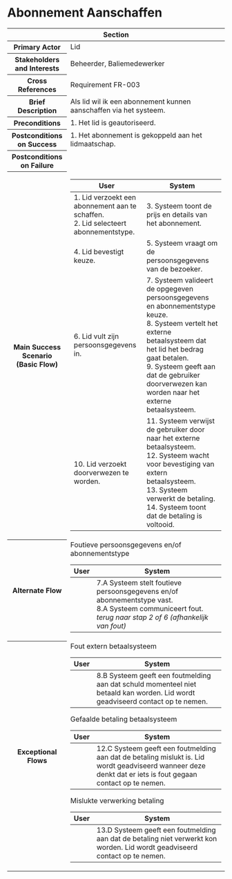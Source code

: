 # Abonnement Aanschaffen
<table>
    <thead>
        <tr>
            <th scope="col" colspan="2">Section</th>
        </tr>
    </thead>
    <tbody>
        <tr>
            <th scope="row">Primary Actor</th>
            <td>Lid</td>
        </tr>
        <tr>
            <th scope="row">Stakeholders and Interests</th>
            <td>Beheerder, Baliemedewerker</td>
        </tr>
        <tr>
            <th scope="row">Cross References</th>
            <td>Requirement FR-003</td>
        </tr>
        <tr>
            <th scope="row">Brief Description</th>
            <td>Als lid wil ik een abonnement kunnen aanschaffen via het systeem.</td>
        </tr>
        <tr>
            <th scope="row">Preconditions</th>
            <td>
                1. Het lid is geautoriseerd.
            </td>
        </tr>
        <tr>
            <th scope="row">Postconditions on Success</th>
            <td>1. Het abonnement is gekoppeld aan het lidmaatschap.</td>
        </tr>
        <tr>
            <th scope="row">Postconditions on Failure</th>
            <td></td>
        </tr>
        <tr>
            <th scope="row">Main Success Scenario (Basic Flow)</th>
            <td>
                <table>
                    <thead>
                        <tr>
                            <th scope="col">User</th>
                            <th scope="col">System</th>
                        </tr>
                    </thead>
                    <tbody>
                        <tr>
                            <td>
                                1. Lid verzoekt een abonnement aan te schaffen.<br>
                                2. Lid selecteert abonnementstype.<br>
                            </td>
                            <td>
                                3. Systeem toont de prijs en details van het abonnement.<br>
                            </td>
                        </tr>
                        <tr>
                            <td>
                                4. Lid bevestigt keuze.<br>
                            </td>
                            <td>
                                5. Systeem vraagt om de persoonsgegevens van de bezoeker.<br>
                            </td>
                        </tr>
                        <tr>
                            <td>
                                6. Lid vult zijn persoonsgegevens in.<br>
                            </td>
                            <td>
                                7. Systeem valideert de opgegeven persoonsgegevens en abonnementstype keuze.<br>
                                8. Systeem vertelt het externe betaalsysteem dat het lid het bedrag gaat betalen.<br>
                                9. Systeem geeft aan dat de gebruiker doorverwezen kan worden naar het externe betaalsysteem.<br>
                            </td>
                        </tr>
                        <tr>
                            <td>
                                10. Lid verzoekt doorverwezen te worden.
                            </td>
                            <td>
                                11. Systeem verwijst de gebruiker door naar het externe betaalsysteem.<br>
                                12. Systeem wacht voor bevestiging van extern betaalsysteem.<br>
                                13. Systeem verwerkt de betaling.<br>
                                14. Systeem toont dat de betaling is voltooid.
                            </td>
                        </tr>
                    </tbody>
                </table>
            </td>
        </tr>
        <tr>
            <th scope="row">Alternate Flow</th>
            <td>
                <div>Foutieve persoonsgegevens en/of abonnementstype</div>
                <table>
                    <thead>
                        <tr>
                            <th scope="col">User</th>
                            <th scope="col">System</th>
                        </tr>
                    </thead>
                    <tbody> 
                        <tr>
                            <td></td>
                            <td>
                                7.A Systeem stelt foutieve persoonsgegevens en/of abonnementstype vast.<br>
                                8.A Systeem communiceert fout.<br>
                                <em>terug naar stap 2 of 6 (afhankelijk van fout)</em>
                            </td>
                        </tr>
                    </tbody>
                </table> 
            </td>
        </tr>
        <tr>
            <th scope="row">Exceptional Flows</th>
            <td>
                <div>Fout extern betaalsysteem</div>            
                <table>
                    <thead>
                        <tr>
                            <th scope="col">User</th>
                            <th scope="col">System</th>
                        </tr>
                    </thead>
                    <tbody> 
                        <tr>
                            <td></td>
                            <td>
                                8.B Systeem geeft een foutmelding aan dat schuld momenteel niet betaald kan worden. 
                                Lid wordt geadviseerd contact op te nemen.
                            </td>
                        </tr>
                    </tbody>
                </table>
                <div>Gefaalde betaling betaalsysteem</div>
                <table>
                    <thead>
                        <tr>
                            <th scope="col">User</th>
                            <th scope="col">System</th>
                        </tr>
                    </thead>
                    <tbody> 
                        <tr>
                            <td></td>
                            <td>
                                12.C Systeem geeft een foutmelding aan dat de betaling mislukt is.
                                Lid wordt geadviseerd wanneer deze denkt dat er iets is fout gegaan contact op te nemen.
                            </td>
                        </tr>
                    </tbody>
                </table>
                <div>Mislukte verwerking betaling</div>
                <table>
                    <thead>
                        <tr>
                            <th scope="col">User</th>
                            <th scope="col">System</th>
                        </tr>
                    </thead>
                    <tbody> 
                        <tr>
                            <td></td>
                            <td>
                                13.D Systeem geeft een foutmelding aan dat de betaling niet verwerkt kon worden.
                                Lid wordt geadviseerd contact op te nemen.
                            </td>
                        </tr>
                    </tbody>
                </table>     
            </td>
        </tr>
    </tbody>
</table>